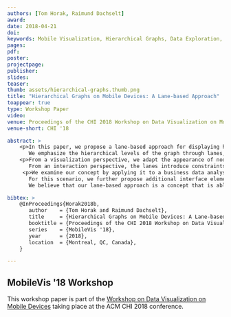 ```yaml
---
authors: [Tom Horak, Raimund Dachselt]
award:
date: 2018-04-21
doi:
keywords: Mobile Visualization, Hierarchical Graphs, Data Exploration, Value Driver Trees, Mobile Devices
pages:
pdf:
poster:
projectpage:
publisher:
slides:
teaser:
thumb: assets/hierarchical-graphs.thumb.png
title: "Hierarchical Graphs on Mobile Devices: A Lane-based Approach"
toappear: true
type: Workshop Paper
video:
venue: Proceedings of the CHI 2018 Workshop on Data Visualization on Mobile Devices
venue-short: CHI '18

abstract: >
    <p>In this paper, we propose a lane-based approach for displaying hierarchical graphs on mobile devices such as smartphones and tablets.
       We emphasize the hierarchical levels of the graph through lanes, in order to ease the data exploration in a mobile interface.</p>
    <p>From a visualization perspective, we adapt the appearance of nodes per lane as well as reduce non-relevant levels by collapsing the corresponding lanes.
       From an interaction perspective, the lanes introduce constraints that allow us to simplify the interaction vocabulary and add guidance for the user.</p>
     <p>We examine our concept by applying it to a business data analysis scenario using value driver trees (VDT).
       For this scenario, we further propose additional interface elements and functionalities that support the user during the data exploration as well as basic data simulations.
       We believe that our lane-based approach is a concept that is able to ease the visual exploration of hierarchical graphs on mobile devices.</p>

bibtex: >
    @InProceedings{Horak2018b,
       author    = {Tom Horak and Raimund Dachselt},
       title     = {Hierarchical Graphs on Mobile Devices: A Lane-based Approach},
       booktitle = {Proceedings of the CHI 2018 Workshop on Data Visualization on Mobile Devices},
       series    = {MobileVis '18},
       year      = {2018},
       location  = {Montreal, QC, Canada},
    }

---
```


## MobileVis '18 Workshop
This workshop paper is part of the [Workshop on Data Visualization on Mobile Devices](https://mobilevis.github.io/) taking place at the ACM CHI 2018 conference.